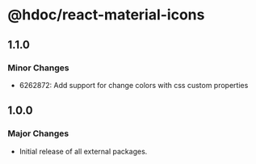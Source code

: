 # @hdoc/react-material-icons

## 1.1.0

### Minor Changes

- 6262872: Add support for change colors with css custom properties

## 1.0.0

### Major Changes

- Initial release of all external packages.
